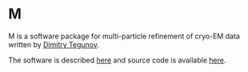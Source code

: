 # M

M is a software package for multi-particle refinement of cryo-EM data written by 
[Dimitry Tegunov](https://twitter.com/dtegunov?lang=en).

The software is described [here]([multi](https://doi.org/10.1101/2020.06.05.136341)) 
and source code is available [here](https://github.com/cramerlab/warp).

